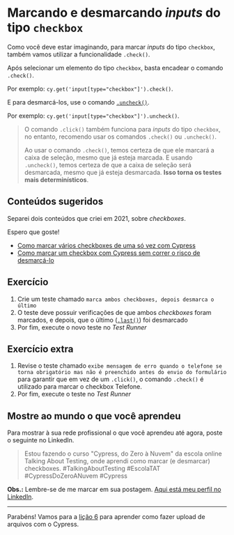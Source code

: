# Marcando e desmarcando _inputs_ do tipo `checkbox`

Como você deve estar imaginando, para marcar _inputs_ do tipo `checkbox`, também vamos utilizar a funcionalidade `.check()`.

Após selecionar um elemento do tipo `checkbox`, basta encadear o comando `.check()`.

Por exemplo: `cy.get('input[type="checkbox"]').check()`.

E para desmarcá-los, use o comando [`.uncheck()`](https://on.cypress.io/uncheck).

Por exemplo: `cy.get('input[type="checkbox"]').uncheck()`.

> O comando `.click()` também funciona para _inputs_ do tipo `checkbox`, no entanto, recomendo usar os comandos `.check()` ou `.uncheck()`.
>
> Ao usar o comando `.check()`, temos certeza de que ele marcará a caixa de seleção, mesmo que já esteja marcada. E usando `.uncheck()`, temos certeza de que a caixa de seleção será desmarcada, mesmo que já esteja desmarcada. **Isso torna os testes mais determinísticos**.

## Conteúdos sugeridos

Separei dois conteúdos que criei em 2021, sobre _checkboxes_.

Espero que goste!

- [Como marcar vários checkboxes de uma só vez com Cypress](https://talkingabouttesting.com/2021/06/14/como-marcar-varios-checkboxes-de-uma-so-vez-com-cypress/)
- [Como marcar um checkbox com Cypress sem correr o risco de desmarcá-lo](https://youtu.be/O8PJRPpfLl8)

## Exercício

1. Crie um teste chamado `marca ambos checkboxes, depois desmarca o último`
2. O teste deve possuir verificações de que ambos _checkboxes_ foram marcados, e depois, que o último ([`.last()`](https://on.cypress.io/last)) foi desmarcado
3. Por fim, execute o novo teste no _Test Runner_

## Exercício extra

1. Revise o teste chamado `exibe mensagem de erro quando o telefone se torna obrigatório mas não é preenchido antes do envio do formulário` para garantir que em vez de um `.click()`, o comando `.check()` é utilizado para marcar o checkbox Telefone.
2. Por fim, execute o teste no _Test Runner_

## Mostre ao mundo o que você aprendeu

Para mostrar à sua rede profissional o que você aprendeu até agora, poste o seguinte no LinkedIn.

> Estou fazendo o curso "Cypress, do Zero à Nuvem" da escola online Talking About Testing, onde aprendi como marcar (e desmarcar) checkboxes. #TalkingAboutTesting #EscolaTAT #CypressDoZeroANuvem #Cypress

**Obs.:** Lembre-se de me marcar em sua postagem. [Aqui está meu perfil no LinkedIn](https://www.linkedin.com/in/walmyr-lima-e-silva-filho).

___

Parabéns! Vamos para a [lição 6](./06.md) para aprender como fazer upload de arquivos com o Cypress.
